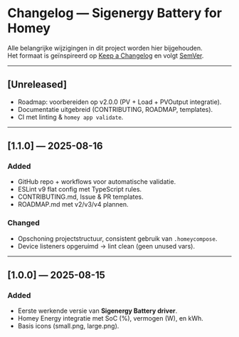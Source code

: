 # Changelog — Sigenergy Battery for Homey

Alle belangrijke wijzigingen in dit project worden hier bijgehouden.  
Het formaat is geïnspireerd op [Keep a Changelog](https://keepachangelog.com/en/1.0.0/) en volgt [SemVer](https://semver.org/).

---

## [Unreleased]
- Roadmap: voorbereiden op v2.0.0 (PV + Load + PVOutput integratie).
- Documentatie uitgebreid (CONTRIBUTING, ROADMAP, templates).
- CI met linting & `homey app validate`.

---

## [1.1.0] — 2025-08-16
### Added
- GitHub repo + workflows voor automatische validatie.
- ESLint v9 flat config met TypeScript rules.
- CONTRIBUTING.md, Issue & PR templates.
- ROADMAP.md met v2/v3/v4 plannen.
  
### Changed
- Opschoning projectstructuur, consistent gebruik van `.homeycompose`.
- Device listeners opgeruimd → lint clean (geen unused vars).

---

## [1.0.0] — 2025-08-15
### Added
- Eerste werkende versie van **Sigenergy Battery driver**.
- Homey Energy integratie met SoC (%), vermogen (W), en kWh.
- Basis icons (small.png, large.png).

